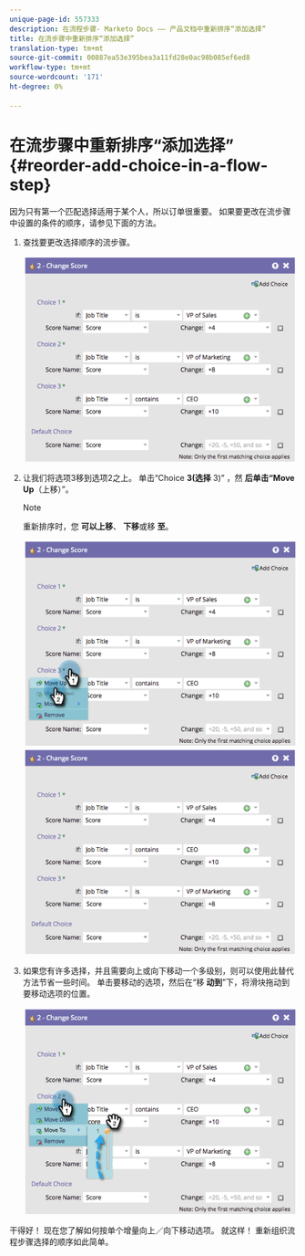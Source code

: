 ```yaml
---
unique-page-id: 557333
description: 在流程步骤- Marketo Docs —— 产品文档中重新排序“添加选择”
title: 在流步骤中重新排序“添加选择”
translation-type: tm+mt
source-git-commit: 00887ea53e395bea3a11fd28e0ac98b085ef6ed8
workflow-type: tm+mt
source-wordcount: '171'
ht-degree: 0%

---
```



# 在流步骤中重新排序“添加选择” {#reorder-add-choice-in-a-flow-step}

因为只有第一个匹配选择适用于某个人，所以订单很重要。 如果要更改在流步骤中设置的条件的顺序，请参见下面的方法。

1. 查找要更改选择顺序的流步骤。

   ![](assets/one.png)

1. 让我们将选项3移到选项2之上。 单击“Choice **3(选择** 3)” ，然 **后单击“Move Up**（上移）”。

   >[!NOTE]
   >
   >重新排序时，您 **可以上移**、 **下移**&#x200B;或移 **至**。

   ![](assets/two.png) ![](assets/three.png)

1. 如果您有许多选择，并且需要向上或向下移动一个多级别，则可以使用此替代方法节省一些时间。 单击要移动的选项，然后在“移 **动到**”下，将滑块拖动到要移动选项的位置。

   ![](assets/four.png)

干得好！ 现在您了解如何按单个增量向上／向下移动选项。 就这样！ 重新组织流程步骤选择的顺序如此简单。
